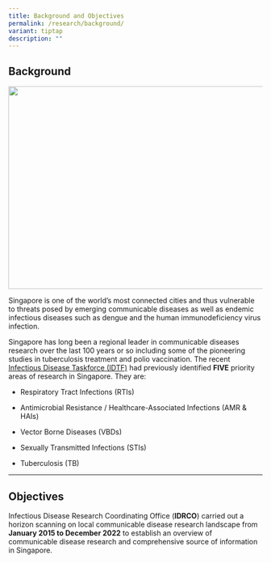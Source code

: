 ```yaml
---
title: Background and Objectives
permalink: /research/background/
variant: tiptap
description: ""
---
```

<h2>Background ​​​</h2>
<div class="isomer-image-wrapper">
<img style="box-sizing: border-box; outline: none; height: 401.219px; width: 902.75px;" height="auto" width="100%" src="https://www.a-star.edu.sg/images/librariesprovider11/our-science/infectiousdiseaseresearch.jpg?sfvrsn=5b1c63e5_3">
</div>
<p>Singapore is one of the world’s most connected cities and thus vulnerable
to threats posed by emerging communicable diseases as well as endemic infectious
diseases such as dengue and the human immunodeficiency virus infection.</p>
<p>Singapore has long been a regional leader in communicable diseases research
over the last 100 years or so including some of the pioneering studies
in tuberculosis treatment and polio vaccination. The recent <a href="https://www.nmrc.gov.sg/docs/default-source/about-us-library/idtf-summary-report.pdf" rel="noopener" target="_blank">Infectious Disease Taskforce (IDTF)</a> had
previously identified <strong>FIVE</strong> priority areas of research in
Singapore. They are:</p>
<ul data-tight="true" class="tight">
<li>
<p>Respiratory Tract Infections (RTIs)</p>
</li>
<li>
<p>Antimicrobial Resistance / Healthcare-Associated Infections (AMR &amp;
HAIs)</p>
</li>
<li>
<p>Vector Borne Diseases (VBDs)</p>
</li>
<li>
<p>Sexually Transmitted Infections (STIs)</p>
</li>
<li>
<p>Tuberculosis (TB)</p>
</li>
</ul>
<hr>
<h2>Objectives</h2>
<p>Infectious Disease Research Coordinating Office (<strong>IDRCO</strong>)
carried out a horizon scanning on local communicable disease research landscape
from <strong>January 2015 to December&nbsp;2022</strong>&nbsp;to establish
an overview of communicable disease research and comprehensive source of
information in Singapore.</p>